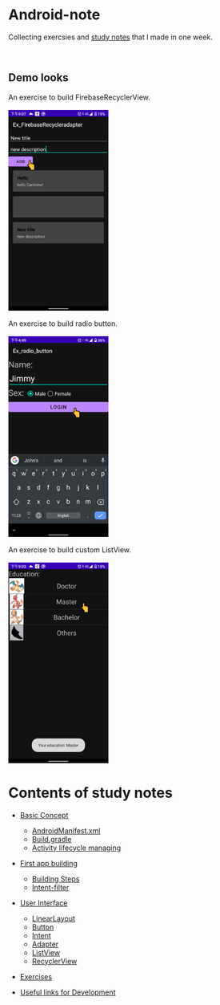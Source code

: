 # Android-note
Collecting exercsies and [study notes](/Android_study_notes.md) that I made in one week.

<br>

Demo looks
-

An exercise to build FirebaseRecyclerView.
<br>
<br>
<img src="./Views/Ex_FirebaseRecycleradapter/02_add_recyclerView_item.png" width="200">
<br>

An exercise to build radio button.
<br>
<br>
<img src="./Views/Ex_radio_button/02_select_and_click.png" width="200">
<br>

An exercise to build custom ListView.
<br>
<br>
<img src="./Views/Ex_listView/01_click_listView_item.png" width="200">
<br>

**Contents of study notes**
===

<!-- vim-markdown-toc GFM -->

* [Basic Concept](/Android_study_notes.md#Basic-Concept)
    * [AndroidManifest.xml](/Android_study_notes.md#AndroidManifest.xml)
    * [Build.gradle](/Android_study_notes.md#Build.gradle)
    * [Activity lifecycle managing](/Android_study_notes.md#Activity-lifecycle-managing)
* [First app building](/Android_study_notes.md#First-app-building)
    * [Building Steps](/Android_study_notes.md#Building-Steps)
    * [Intent-filter](/Android_study_notes.md#Intent-filter)



* [User Interface](/Android_study_notes.md#User-Interface)
    * [LinearLayout](/Android_study_notes.md#LinearLayout)
    * [Button](/Android_study_notes.md#Button)
    * [Intent](/Android_study_notes.md#Intent)
    * [Adapter](/Android_study_notes.md#Adapter)
    * [ListView](/Android_study_notes.md#ListView)
    * [RecyclerView](/Android_study_notes.md#RecyclerView)
* [Exercises](/Android_study_notes.md#Exercises)
* [Useful links for Development](/Android_study_notes.md#Useful-links-for-Development)

<!-- vim-markdown-toc -->
